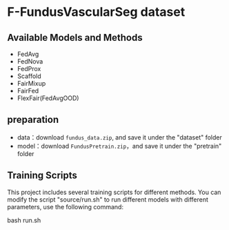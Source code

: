 # F-FundusVascularSeg dataset

## Available Models and Methods

- FedAvg
- FedNova
- FedProx
- Scaffold
- FairMixup
- FairFed
- FlexFair(FedAvgOOD)



## preparation

* data：download `fundus_data.zip`, and save it under the "dataset" folder
* model：download `FundusPretrain.zip`，and save it under the "pretrain" folder


## Training Scripts

This project includes several training scripts for different methods. You can modify the script "source/run.sh" to run different models with different parameters, use the following command:

bash run.sh
